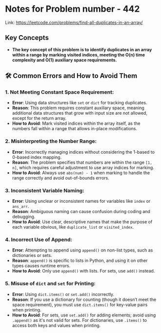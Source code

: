 # Notes for Problem number - 442

Link: https://leetcode.com/problems/find-all-duplicates-in-an-array/

## Key Concepts
- **The key concept of this problem is to identify duplicates in an array within a range by marking visited indices, meeting the O(n) time complexity and O(1) auxiliary space requirements.**

## 🛠️ Common Errors and How to Avoid Them

### 1. Not Meeting Constant Space Requirement:
- **Error**: Using data structures like `set` or `dict` for tracking duplicates.
- **Reason**: This problem requires constant auxiliary space, meaning additional data structures that grow with input size are not allowed, except for the return array.
- **How to Avoid**: Mark visited indices within the array itself, as the numbers fall within a range that allows in-place modifications.

### 2. Misinterpreting the Number Range:
- **Error**: Incorrectly managing indices without considering the 1-based to 0-based index mapping.
- **Reason**: The problem specifies that numbers are within the range `[1, n]`, which requires careful adjustment to use array indices for marking.
- **How to Avoid**: Always use `abs(num) - 1` when marking to handle the range correctly and avoid out-of-bounds errors.

### 3. Inconsistent Variable Naming:
- **Error**: Using unclear or inconsistent names for variables like `index` or `ans_arr`.
- **Reason**: Ambiguous naming can cause confusion during coding and debugging.
- **How to Avoid**: Use clear, descriptive names that make the purpose of each variable obvious, like `duplicate_list` or `visited_index`.

### 4. Incorrect Use of Append:
- **Error**: Attempting to append using `append()` on non-list types, such as dictionaries or sets.
- **Reason**: `append()` is specific to lists in Python, and using it on other types causes runtime errors.
- **How to Avoid**: Only use `append()` with lists. For sets, use `add()` instead.

### 5. Misuse of `dict` and `set` for Printing:
- **Error**: Using `dict.items()` or `set.add()` incorrectly.
- **Reason**: If you use a dictionary for counting (though it doesn’t meet the space requirement), you must use `dict.items()` for key-value pairs when printing.
- **How to Avoid**: For sets, use `set.add()` for adding elements; avoid using `.append()` as it's not valid for sets. For dictionaries, use `.items()` to access both keys and values when printing.

